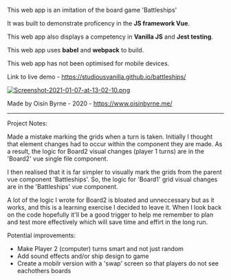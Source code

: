 This web app is an imitation of the board game 'Battleships'

It was built to demonstrate proficency in the **JS framework Vue**.

This web app also displays a competency in **Vanilla JS** and **Jest testing**.

This web app uses **babel** and **webpack** to build.

This web app has not been optimised for mobile devices.

Link to live demo - https://studiousvanilla.github.io/battleships/

[![Screenshot-2021-01-07-at-13-02-10.png](https://i.postimg.cc/d0KB98GD/Screenshot-2021-01-07-at-13-02-10.png)](https://postimg.cc/hXpTDQyq)

Made by Oisín Byrne - 2020 - https://www.oisinbyrne.me/

************

Project Notes:

Made a mistake marking the grids when a turn is taken. 
Initially I thought that element changes had to occur within the component they are made. As a result, the logic for Board2 visual changes (player 1 turns) are in the 'Board2' vue single file component.

I then realised that it is far simpler to visually mark the grids from the parent vue component 'Battleships'. So, the logic for 'Board1' grid visual changes are in the 'Battleships' vue component.
 
A lot of the logic I wrote for Board2 is bloated and unneccessary but as it works, and this is a learning exercise I decided to leave it. When I look back on the code hopefully it'll be a good trigger to help me remember to plan and test more effectively which will save time and effirt in the long run.

Potential improvements:

- Make Player 2 (computer) turns smart and not just random
- Add sound effects and/or ship design to game
- Create a mobilr version with a 'swap' screen so that players do not see eachothers boards
